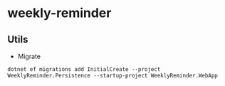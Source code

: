 # weekly-reminder

## Utils
+ Migrate
```
dotnet ef migrations add InitialCreate --project WeeklyReminder.Persistence --startup-project WeeklyReminder.WebApp
``` 